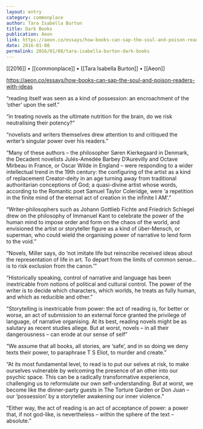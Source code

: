 ```yaml
---
layout: entry
category: commonplace
author: Tara Isabella Burton
title: Dark Books
publication: Aeon
link: https://aeon.co/essays/how-books-can-sap-the-soul-and-poison-readers-with-ideas
date: 2016-01-08
permalink: 2016/01/08/tara-isabella-burton-dark-books
---
```


[[2016]] • [[commonplace]] • [[Tara Isabella Burton]] • [[Aeon]]

https://aeon.co/essays/how-books-can-sap-the-soul-and-poison-readers-with-ideas

“reading itself was seen as a kind of possession: an encroachment of the ‘other’ upon the self.”

“in treating novels as the ultimate nutrition for the brain, do we risk neutralising their potency?”

“novelists and writers themselves drew attention to and critiqued the writer’s singular power over his readers.”

“Many of these authors – the philosopher Søren Kierkegaard in Denmark, the Decadent novelists Julés-Amedée Barbey D’Aurevilly and Octave Mirbeau in France, or Oscar Wilde in England – were responding to a wider intellectual trend in the 19th century: the configuring of the artist as a kind of replacement Creator-deity in an age turning away from traditional authoritarian conceptions of God; a quasi-divine artist whose words, according to the Romantic poet Samuel Taylor Coleridge, were ‘a repetition in the finite mind of the eternal act of creation in the infinite I AM’.”

“Writer-philosophers such as Johann Gottlieb Fichte and Friedrich Schlegel drew on the philosophy of Immanuel Kant to celebrate the power of the human mind to impose order and form on the chaos of the world, and envisioned the artist or storyteller figure as a kind of über-Mensch, or superman, who could wield the organising power of narrative to lend form to the void.”

“Novels, Miller says, do ‘not imitate life but reinscribe received ideas about the representation of life in art. To depart from the limits of common sense… is to risk exclusion from the canon.’”

“Historically speaking, control of narrative and language has been inextricable from notions of political and cultural control. The power of the writer is to decide which characters, which worlds, he treats as fully human, and which as reducible and other.”

“Storytelling is inextricable from power: the act of reading is, for better or worse, an act of submission to an external force granted the privilege of language, of narrative organising. At its best, reading novels might be as salutary as recent studies allege. But at worst, novels – in all their dangerousness – can erode at our sense of self”

“We assume that all books, all stories, are ‘safe’, and in so doing we deny texts their power, to paraphrase T S Eliot, to murder and create.”

“At its most fundamental level, to read is to put our selves at risk, to make ourselves vulnerable by welcoming the presence of an other into our psychic space. This can be a radically transformative experience, challenging us to reformulate our own self-understanding. But at worst, we become like the dinner-party guests in The Torture Garden or Don Juan ­– our ‘possession’ by a storyteller awakening our inner violence.”

“Either way, the act of reading is an act of acceptance of power: a power that, if not god-like, is nevertheless – within the sphere of the text – absolute.”
